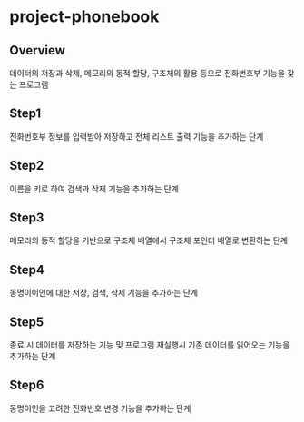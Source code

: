 # project-phonebook
## Overview
데이터의 저장과 삭제, 메모리의 동적 할당, 구조체의 활용 등으로 전화번호부 기능을 갖는 프로그램

## Step1
전화번호부 정보를 입력받아 저장하고 전체 리스트 출력 기능을 추가하는 단계

## Step2
이름을 키로 하여 검색과 삭제 기능을 추가하는 단계

## Step3
메모리의 동적 할당을 기반으로 구조체 배열에서 구조체 포인터 배열로 변환하는 단계

## Step4
동명이이인에 대한 저장, 검색, 삭제 기능을 추가하는 단계

## Step5
종료 시 데이터를 저장하는 기능 및 프로그램 재실행시 기존 데이터를 읽어오는 기능을 추가하는 단계

## Step6
동명이인을 고려한 전화번호 변경 기능을 추가하는 단계
